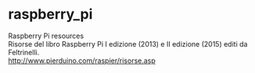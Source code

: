 # raspberry_pi
Raspberry Pi resources<br>
Risorse del libro Raspberry Pi I edizione (2013) e II edizione (2015) editi da Feltrinelli.<br>
<a href>http://www.pierduino.com/raspier/risorse.asp</a>
